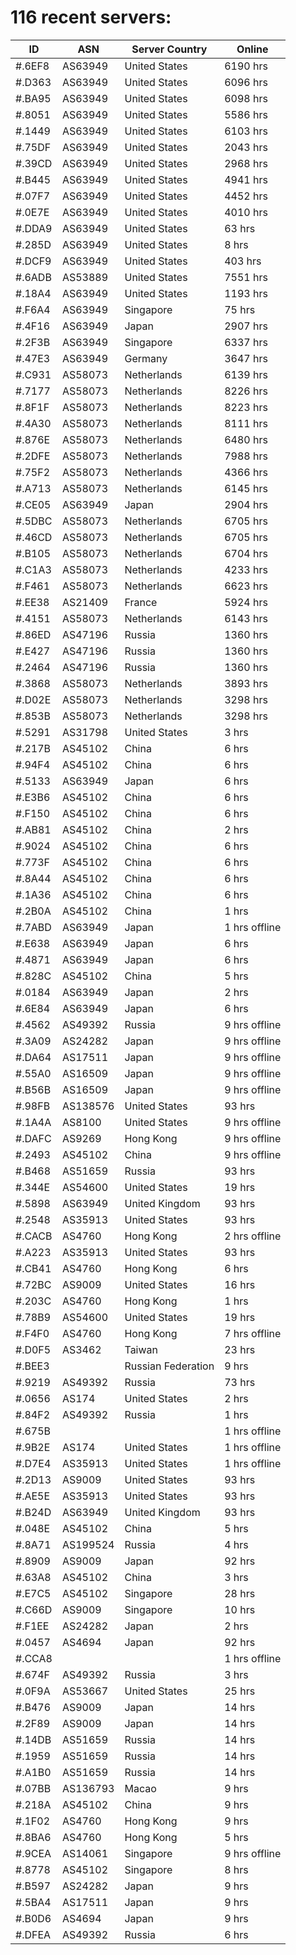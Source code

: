 # 116 recent servers:

| ID | ASN | Server Country | Online |
| ------ | ------ | ------ | ------ |
| #.6EF8 | AS63949 | United States | 6190 hrs |
| #.D363 | AS63949 | United States | 6096 hrs |
| #.BA95 | AS63949 | United States | 6098 hrs |
| #.8051 | AS63949 | United States | 5586 hrs |
| #.1449 | AS63949 | United States | 6103 hrs |
| #.75DF | AS63949 | United States | 2043 hrs |
| #.39CD | AS63949 | United States | 2968 hrs |
| #.B445 | AS63949 | United States | 4941 hrs |
| #.07F7 | AS63949 | United States | 4452 hrs |
| #.0E7E | AS63949 | United States | 4010 hrs |
| #.DDA9 | AS63949 | United States | 63 hrs |
| #.285D | AS63949 | United States | 8 hrs |
| #.DCF9 | AS63949 | United States | 403 hrs |
| #.6ADB | AS53889 | United States | 7551 hrs |
| #.18A4 | AS63949 | United States | 1193 hrs |
| #.F6A4 | AS63949 | Singapore | 75 hrs |
| #.4F16 | AS63949 | Japan | 2907 hrs |
| #.2F3B | AS63949 | Singapore | 6337 hrs |
| #.47E3 | AS63949 | Germany | 3647 hrs |
| #.C931 | AS58073 | Netherlands | 6139 hrs |
| #.7177 | AS58073 | Netherlands | 8226 hrs |
| #.8F1F | AS58073 | Netherlands | 8223 hrs |
| #.4A30 | AS58073 | Netherlands | 8111 hrs |
| #.876E | AS58073 | Netherlands | 6480 hrs |
| #.2DFE | AS58073 | Netherlands | 7988 hrs |
| #.75F2 | AS58073 | Netherlands | 4366 hrs |
| #.A713 | AS58073 | Netherlands | 6145 hrs |
| #.CE05 | AS63949 | Japan | 2904 hrs |
| #.5DBC | AS58073 | Netherlands | 6705 hrs |
| #.46CD | AS58073 | Netherlands | 6705 hrs |
| #.B105 | AS58073 | Netherlands | 6704 hrs |
| #.C1A3 | AS58073 | Netherlands | 4233 hrs |
| #.F461 | AS58073 | Netherlands | 6623 hrs |
| #.EE38 | AS21409 | France | 5924 hrs |
| #.4151 | AS58073 | Netherlands | 6143 hrs |
| #.86ED | AS47196 | Russia | 1360 hrs |
| #.E427 | AS47196 | Russia | 1360 hrs |
| #.2464 | AS47196 | Russia | 1360 hrs |
| #.3868 | AS58073 | Netherlands | 3893 hrs |
| #.D02E | AS58073 | Netherlands | 3298 hrs |
| #.853B | AS58073 | Netherlands | 3298 hrs |
| #.5291 | AS31798 | United States | 3 hrs |
| #.217B | AS45102 | China | 6 hrs |
| #.94F4 | AS45102 | China | 6 hrs |
| #.5133 | AS63949 | Japan | 6 hrs |
| #.E3B6 | AS45102 | China | 6 hrs |
| #.F150 | AS45102 | China | 6 hrs |
| #.AB81 | AS45102 | China | 2 hrs |
| #.9024 | AS45102 | China | 6 hrs |
| #.773F | AS45102 | China | 6 hrs |
| #.8A44 | AS45102 | China | 6 hrs |
| #.1A36 | AS45102 | China | 6 hrs |
| #.2B0A | AS45102 | China | 1 hrs |
| #.7ABD | AS63949 | Japan | 1 hrs offline |
| #.E638 | AS63949 | Japan | 6 hrs |
| #.4871 | AS63949 | Japan | 6 hrs |
| #.828C | AS45102 | China | 5 hrs |
| #.0184 | AS63949 | Japan | 2 hrs |
| #.6E84 | AS63949 | Japan | 6 hrs |
| #.4562 | AS49392 | Russia | 9 hrs offline |
| #.3A09 | AS24282 | Japan | 9 hrs offline |
| #.DA64 | AS17511 | Japan | 9 hrs offline |
| #.55A0 | AS16509 | Japan | 9 hrs offline |
| #.B56B | AS16509 | Japan | 9 hrs offline |
| #.98FB | AS138576 | United States | 93 hrs |
| #.1A4A | AS8100 | United States | 9 hrs offline |
| #.DAFC | AS9269 | Hong Kong | 9 hrs offline |
| #.2493 | AS45102 | China | 9 hrs offline |
| #.B468 | AS51659 | Russia | 93 hrs |
| #.344E | AS54600 | United States | 19 hrs |
| #.5898 | AS63949 | United Kingdom | 93 hrs |
| #.2548 | AS35913 | United States | 93 hrs |
| #.CACB | AS4760 | Hong Kong | 2 hrs offline |
| #.A223 | AS35913 | United States | 93 hrs |
| #.CB41 | AS4760 | Hong Kong | 6 hrs |
| #.72BC | AS9009 | United States | 16 hrs |
| #.203C | AS4760 | Hong Kong | 1 hrs |
| #.78B9 | AS54600 | United States | 19 hrs |
| #.F4F0 | AS4760 | Hong Kong | 7 hrs offline |
| #.D0F5 | AS3462 | Taiwan | 23 hrs |
| #.BEE3 |  | Russian Federation | 9 hrs |
| #.9219 | AS49392 | Russia | 73 hrs |
| #.0656 | AS174 | United States | 2 hrs |
| #.84F2 | AS49392 | Russia | 1 hrs |
| #.675B |  |  | 1 hrs offline |
| #.9B2E | AS174 | United States | 1 hrs offline |
| #.D7E4 | AS35913 | United States | 1 hrs offline |
| #.2D13 | AS9009 | United States | 93 hrs |
| #.AE5E | AS35913 | United States | 93 hrs |
| #.B24D | AS63949 | United Kingdom | 93 hrs |
| #.048E | AS45102 | China | 5 hrs |
| #.8A71 | AS199524 | Russia | 4 hrs |
| #.8909 | AS9009 | Japan | 92 hrs |
| #.63A8 | AS45102 | China | 3 hrs |
| #.E7C5 | AS45102 | Singapore | 28 hrs |
| #.C66D | AS9009 | Singapore | 10 hrs |
| #.F1EE | AS24282 | Japan | 2 hrs |
| #.0457 | AS4694 | Japan | 92 hrs |
| #.CCA8 |  |  | 1 hrs offline |
| #.674F | AS49392 | Russia | 3 hrs |
| #.0F9A | AS53667 | United States | 25 hrs |
| #.B476 | AS9009 | Japan | 14 hrs |
| #.2F89 | AS9009 | Japan | 14 hrs |
| #.14DB | AS51659 | Russia | 14 hrs |
| #.1959 | AS51659 | Russia | 14 hrs |
| #.A1B0 | AS51659 | Russia | 14 hrs |
| #.07BB | AS136793 | Macao | 9 hrs |
| #.218A | AS45102 | China | 9 hrs |
| #.1F02 | AS4760 | Hong Kong | 9 hrs |
| #.8BA6 | AS4760 | Hong Kong | 5 hrs |
| #.9CEA | AS14061 | Singapore | 9 hrs offline |
| #.8778 | AS45102 | Singapore | 8 hrs |
| #.B597 | AS24282 | Japan | 9 hrs |
| #.5BA4 | AS17511 | Japan | 9 hrs |
| #.B0D6 | AS4694 | Japan | 9 hrs |
| #.DFEA | AS49392 | Russia | 6 hrs |

